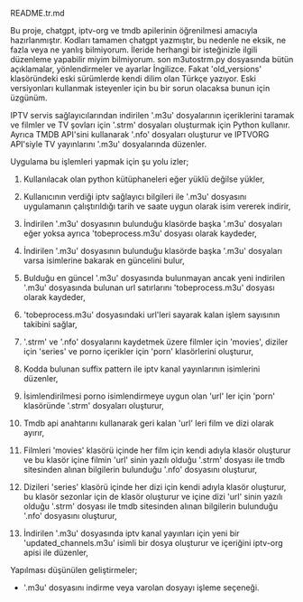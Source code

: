 README.tr.md

Bu proje, chatgpt, iptv-org ve tmdb apilerinin öğrenilmesi amacıyla hazırlanmıştır. Kodları tamamen chatgpt yazmıştır, bu nedenle ne eksik, ne fazla veya ne yanlış bilmiyorum. İleride herhangi bir isteğinizle ilgili düzenleme yapabilir miyim bilmiyorum. son m3utostrm.py dosyasında bütün açıklamalar, yönlendirmeler ve ayarlar İngilizce. Fakat 'old_versions' klasöründeki eski sürümlerde kendi dilim olan Türkçe yazıyor. Eski versiyonları kullanmak isteyenler için bu bir sorun olacaksa bunun için üzgünüm.

IPTV servis sağlayıcılarından indirilen '.m3u' dosyalarının içeriklerini taramak ve filmler ve TV şovları için '.strm' dosyaları oluşturmak için Python kullanır. Ayrıca TMDB API'sini kullanarak '.nfo' dosyaları oluşturur ve IPTVORG API'siyle TV yayınlarını '.m3u' dosyalarında düzenler.

Uygulama bu işlemleri yapmak için şu yolu izler;
1) Kullanılacak olan python kütüphaneleri eğer yüklü değilse yükler,

2) Kullanıcının verdiği iptv sağlayıcı bilgileri ile '.m3u' dosyasını uygulamanın çalıştırıldığı tarih ve saate uygun olarak isim vererek indirir,

3) İndirilen '.m3u' dosyasının bulunduğu klasörde başka '.m3u' dosyaları eğer yoksa ayrıca 'tobeprocess.m3u' dosyası olarak kaydeder,

4) İndirilen '.m3u' dosyasının bulunduğu klasörde başka '.m3u' dosyaları varsa isimlerine bakarak en güncelini bulur, 

5) Bulduğu en güncel '.m3u' dosyasında bulunmayan ancak yeni indirilen '.m3u' dosyasında bulunan url satırlarını 'tobeprocess.m3u' dosyası olarak kaydeder,

6) 'tobeprocess.m3u' dosyasındaki url'leri sayarak kalan işlem sayısının takibini sağlar,

7) '.strm' ve '.nfo' dosyalarını kaydetmek üzere filmler için 'movies', diziler için 'series' ve porno içerikler için 'porn' klasörlerini oluşturur,

8) Kodda bulunan suffix pattern ile iptv kanal yayınlarının isimlerini düzenler,

9) İsimlendirilmesi porno isimlendirmeye uygun olan 'url' ler için 'porn' klasöründe '.strm' dosyaları oluşturur,

10) Tmdb api anahtarını kullanarak geri kalan 'url' leri film ve dizi olarak ayırır,

11) Filmleri 'movies' klasörü içinde her film için kendi adıyla klasör oluşturur ve bu klasör içine filmin 'url' sinin yazılı olduğu '.strm' dosyası ile tmdb sitesinden alınan bilgilerin bulunduğu '.nfo' dosyasını oluşturur,

12) Dizileri 'series' klasörü içinde her dizi için kendi adıyla klasör oluşturur,  bu klasör sezonlar için de klasör oluşturur ve içine dizi 'url' sinin yazılı olduğu '.strm' dosyası ile tmdb sitesinden alınan bilgilerin bulunduğu '.nfo' dosyasını oluşturur,

13) İndirilen '.m3u' dosyasında iptv kanal yayınları için yeni bir 'updated_channels.m3u' isimli bir dosya oluşturur ve içeriğini iptv-org apisi ile düzenler,


Yapılması düşünülen geliştirmeler;
- '.m3u' dosyasını indirme veya varolan dosyayı işleme seçeneği.
